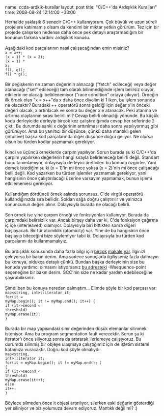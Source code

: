 name: ccda-ardklk-kurallar
layout: post
title: "C/C++'da Ardışıklık Kuralları"
time: 2008-08-24 12:14:00 +03:00

Herhalde yaklaşık 6 senedir C/C++ kullanıyorum. Çok büyük ve uzun süreli projelere katılmamış olsam da kendimi bir miktar yetkin görürüm. Tez için bir projede çalışırken nedense daha önce pek detaylı araştırmadığım bir konunun farkına vardım: ardışıklık konusu.<br /><br />Aşağıdaki kod parçalarının nasıl çalışacağından emin misiniz?<br /><code>x = x++;<br />(x = 1) * (x = 2);<br />(x = 1) * x;<br />f(), g();<br />f() * g();<br /></code><br />Bir değişkenin ne zaman değerinin alınacağı ("fetch" edileceği) veya değer atanacağı ("set" edileceği) tam olarak bilinmediğinde işlem belirsiz oluyor, etkilerin ne olacağı belirlenemiyor ("race condition" ortaya çıkıyor). Örneğin ilk örnek olan "x = x++"da x daha önce diyelim ki 1 iken, bu işlem sonunda ne olacaktır? Buradaki ++ operatörü sonra geldiği için değer x'in önceki değeri olacak, x artırılacak ve sonra bu değer x'e atanacak. Peki atanma ve artırma olaylarının sırası belirli mi? Cevap belirli olmadığı yönünde. Bu küçük kodu derleyicide derleyip birçok kez çalıştırdığımda cevap her seferinde 2 çıktı. Bu durumda sanki x değerinin arttırılması daha sonra yapılıyormuş gibi görünüyor. Ama bu yanıltıcı bir düşünce, çünkü daha mantıklı gelen (intuitive) başka kod parçalarında diğer düşünce doğru geliyor. Ne olursa olsun bu türden kodlar yazmamak gerekiyor.<br /><br />İkinci ve üçüncü örneklerde çarpım yapılıyor. Sorun burada şu ki C/C++'da çarpım yapılırken değerlerin hangi sırayla belirleneceğı belirli değil. Standart bunu tanımlamıyor, dolayısıyla derleyici üreticileri bu konuda özgürler. Yani demek istediğim şu ki (x = 1)'in mi önce yoksa (x = 2)'nin mi önce çalışacağı belli değil. Kod yazarken bu türden işlemler yazmamak gerekiyor, yani hangisinin önce çalıştırılacağı üzerine varsayım yapmamak, bunun işlemi etkilememesi gerekiyor.<br /><br />Kullandığım dördüncü örnek aslında sorunsuz. C'de virgül operatörü kullandığınızda sıra bellidir. Soldan sağa doğru çalıştırılır ve yalnızca sonuncunun değeri alınır. Dolayısıyla burada ne olacağı belirli.<br /><br />Son örnek ise yine çarpım örneği ve fonksiyonları kullanıyor. Burada da çarpımdaki belirsizlik var. Ancak birşey daha var ki, C'de fonksiyon çağırma iç içe (interleaved) olamıyor. Dolayısıyla biri bittikten sonra diğeri başlayacak. Bir tür atomiklik (atomicity) var. Yine de bu hangisinin önce başlayıp biteceğini bize söylemiyor tabii ki. Dolayısıyla bu türden kod parçalarını da kullanmamalıyız.<br /><br />Bu ardışıklık konusunda daha fazla bilgi için <a href="http://www.open-std.org/jtc1/sc22/wg14/www/docs/n925.htm">birçok</a> <a href="http://www.open-std.org/jtc1/sc22/wg14/www/docs/n926.htm">makale</a> <a href="http://www.open-std.org/jtc1/sc22/wg14/www/docs/n927.htm">var</a>. İlginizi çekiyorsa bir bakın derim. Ama sadece sonuçlarla ilgiliyseniz fazla dalmayın bu konuya, oldukça detaylı çünkü. Bundan başka derleyicinin size bu konuda yardımcı olmasını istiyorsanız <a href="http://gcc.gnu.org/onlinedocs/gcc/Warning-Options.html#Warning-Options">bu adresteki</a> -Wsequence-point seçeneğine bir bakın derim. GCC'nin size ne kadar yardım edebileceğine şaşırabilirsiniz.<br /><br />Şimdi ben bu konuya nereden dalmıştım... Elimde şöyle bir kod parçası var:<br /><code>map<string, int>::iterator it;<br />for(it = myMap.begin(); it != myMap.end(); it++) {<br />if (it->second < threshold)<br />myMap.erase(it);<br />}<br /></code><br />Burada bir map yapısındaki sınır değerinden düşük elemanlar silinmek isteniyor. Ama bu program segmentation fault verecektir. Sorun şu ki iterator'ı önce siliyoruz sonra da artırarak ilerlemeye çalışıyoruz. Bu durumda silinmiş bir objeye ulaşmaya çalıştığımız için de işletim sistemi kafamıza vuracaktır. Doğru kod şöyle olmalıydı:<br /><code>map<string, int>::iterator it;<br />for(it = myMap.begin(); it != myMap.end(); ) {<br />if (it->second < threshold)<br />myMap.erase(it++);<br />else it++;<br />}<br /></code><br />Böylece silmeden önce it objesi artırılıyor, silerken eski değerin gösterdiği yer siliniyor ve biz yolumuza devam ediyoruz. Mantıklı değil mi? :)
